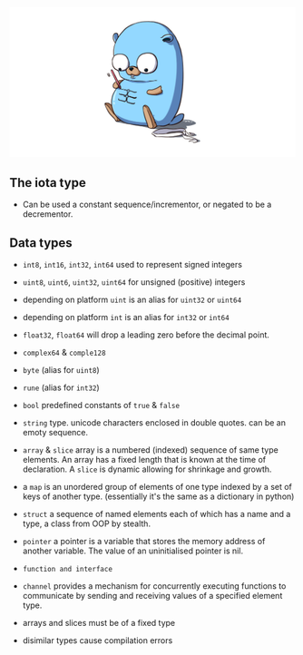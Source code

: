 ![](https://github.com/irisida/golang/blob/master/assets/gopher.jpeg)

## The iota type

- Can be used a constant sequence/incrementor, or negated to be a decrementor.

## Data types

- `int8`, `int16`, `int32`, `int64` used to represent signed integers
- `uint8`, `uint6`, `uint32`, `uint64` for unsigned (positive) integers
- depending on platform `uint` is an alias for `uint32` or `uint64`
- depending on platform `int` is an alias for `int32` or `int64`
- `float32`, `float64` will drop a leading zero before the decimal point.
- `complex64` & `comple128`
- `byte` (alias for `uint8`)
- `rune` (alias for `int32`)
- `bool` predefined constants of `true` & `false`
- `string` type. unicode characters enclosed in double quotes. can be an emoty sequence.
- `array` & `slice` array is a numbered (indexed) sequence of same type elements. An array has a fixed length that is known at the time of declaration. A `slice` is dynamic allowing for shrinkage and growth.
- a `map` is an unordered group of elements of one type indexed by a set of keys of another type. (essentially it's the same as a dictionary in python)
- `struct` a sequence of named elements each of which has a name and a type, a class from OOP by stealth.
- `pointer` a pointer is a variable that stores the memory address of another variable. The value of an uninitialised pointer is nil.
- `function and interface`
- `channel` provides a mechanism for concurrently executing functions to communicate by sending and receiving values of a specified element type.

- arrays and slices must be of a fixed type
- disimilar types cause compilation errors
